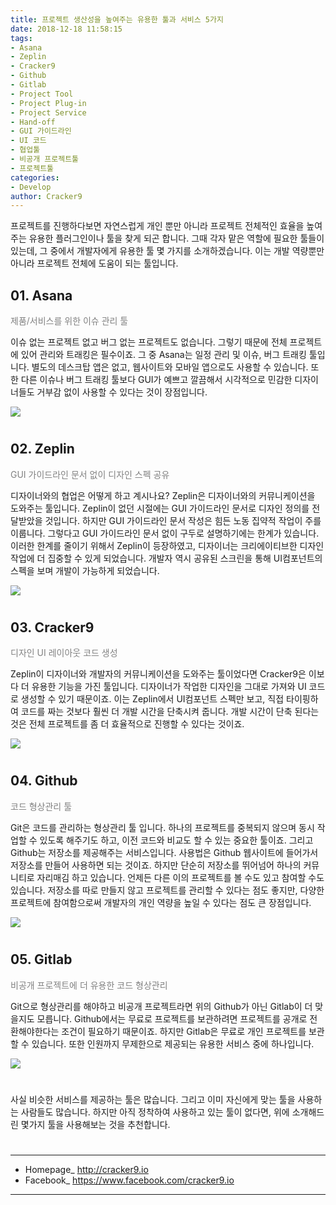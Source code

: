 ```yaml
---
title: 프로젝트 생산성을 높여주는 유용한 툴과 서비스 5가지
date: 2018-12-18 11:58:15
tags:
- Asana
- Zeplin
- Cracker9
- Github
- Gitlab
- Project Tool
- Project Plug-in
- Project Service
- Hand-off
- GUI 가이드라인
- UI 코드
- 협업툴
- 비공개 프로젝트툴
- 프로젝트툴
categories:
- Develop
author: Cracker9
---
```


프로젝트를 진행하다보면 자연스럽게 개인 뿐만 아니라 프로젝트 전체적인 효율을 높여주는 유용한 플러그인이나 툴을 찾게 되곤 합니다. 그때 각자 맡은 역할에 필요한 툴들이 있는데, 그 중에서 개발자에게 유용한 툴 몇 가지를 소개하겠습니다. 이는 개발 역량뿐만 아니라 프로젝트 전체에 도움이 되는 툴입니다.
##   
## **01. Asana**

<span style="color:gray">제품/서비스를 위한 이슈 관리 툴

이슈 없는 프로젝트 없고 버그 없는 프로젝트도 없습니다. 그렇기 때문에 전체 프로젝트에 있어 관리와 트래킹은 필수이죠. 그 중 Asana는 일정 관리 및 이슈, 버그 트래킹 툴입니다. 별도의 데스크탑 앱은 없고, 웹사이트와 모바일 앱으로도 사용할 수 있습니다. 또한 다른 이슈나 버그 트래킹 툴보다 GUI가 예쁘고 깔끔해서 시각적으로 민감한 디자이너들도 거부감 없이 사용할 수 있다는 것이 장점입니다.

![](/img/5Tool/1.png)
#   
#   
## **02. Zeplin**

<span style="color:gray">GUI 가이드라인 문서 없이 디자인 스펙 공유

디자이너와의 협업은 어떻게 하고 계시나요? Zeplin은 디자이너와의 커뮤니케이션을 도와주는 툴입니다. Zeplin이 없던 시절에는 GUI 가이드라인 문서로 디자인 정의를 전달받았을 것입니다. 하지만 GUI 가이드라인 문서 작성은 힘든 노동 집약적 작업이 주를 이룹니다. 그렇다고 GUI 가이드라인 문서 없이 구두로 설명하기에는 한계가 있습니다. 이러한 한계를 줄이기 위해서 Zeplin이 등장하였고, 디자이너는 크리에이티브한 디자인 작업에 더 집중할 수 있게 되었습니다. 개발자 역시 공유된 스크린을 통해 UI컴포넌트의 스펙을 보며 개발이 가능하게 되었습니다.

![](/img/5Tool/2.png)
#   
#   
## **03. Cracker9**

<span style="color:gray">디자인 UI 레이아웃 코드 생성

Zeplin이 디자이너와 개발자의 커뮤니케이션을 도와주는 툴이었다면 Cracker9은 이보다 더 유용한 기능을 가진 툴입니다. 디자이너가 작업한 디자인을 그대로 가져와 UI 코드로 생성할 수 있기 때문이죠. 이는 Zeplin에서 UI컴포넌트 스펙만 보고, 직접 타이핑하여 코드를 짜는 것보다 훨씬 더 개발 시간을 단축시켜 줍니다. 개발 시간이 단축 된다는 것은 전체 프로젝트를 좀 더 효율적으로 진행할 수 있다는 것이죠.

![](/img/5Tool/3.png)
#   
#   
## **04. Github**

<span style="color:gray">코드 형상관리 툴

Git은 코드를 관리하는 형상관리 툴 입니다. 하나의 프로젝트를 중복되지 않으며 동시 작업할 수 있도록 해주기도 하고, 이전 코드와 비교도 할 수 있는 중요한 툴이죠. 그리고 Github는 저장소를 제공해주는 서비스입니다. 사용법은 Github 웹사이트에 들어가서 저장소를 만들어 사용하면 되는 것이죠. 하지만 단순히 저장소를 뛰어넘어 하나의 커뮤니티로 자리매김 하고 있습니다. 언제든 다른 이의 프로젝트를 볼 수도 있고 참여할 수도 있습니다. 저장소를 따로 만들지 않고 프로젝트를 관리할 수 있다는 점도 좋지만, 다양한 프로젝트에 참여함으로써 개발자의 개인 역량을 높일 수 있다는 점도 큰 장점입니다.

![](/img/5Tool/4.png)
#   
#   
## **05. Gitlab**

<span style="color:gray">비공개 프로젝트에 더 유용한 코드 형상관리

Git으로 형상관리를 해야하고 비공개 프로젝트라면 위의 Github가 아닌 Gitlab이 더 맞을지도 모릅니다. Github에서는 무료로 프로젝트를 보관하려면 프로젝트를 공개로 전환해야한다는 조건이 필요하기 때문이죠. 하지만 Gitlab은 무료로 개인 프로젝트를 보관할 수 있습니다. 또한 인원까지 무제한으로 제공되는 유용한 서비스 중에 하나입니다.

![](/img/5Tool/5.png)
#   
#   
사실 비슷한 서비스를 제공하는 툴은 많습니다. 그리고 이미 자신에게 맞는 툴을 사용하는 사람들도 많습니다. 하지만 아직 정착하여 사용하고 있는 툴이 없다면, 위에 소개해드린 몇가지 툴을 사용해보는 것을 추천합니다.
#   
#   

_____

* Homepage_ <a href="http://www.cracker9.io?utm_medium=cpc&utm_source=blog_origin&utm_campaign=0.11.x&utm_content=5Tool">http://cracker9.io</a>
* Facebook_ https://www.facebook.com/cracker9.io

_____
